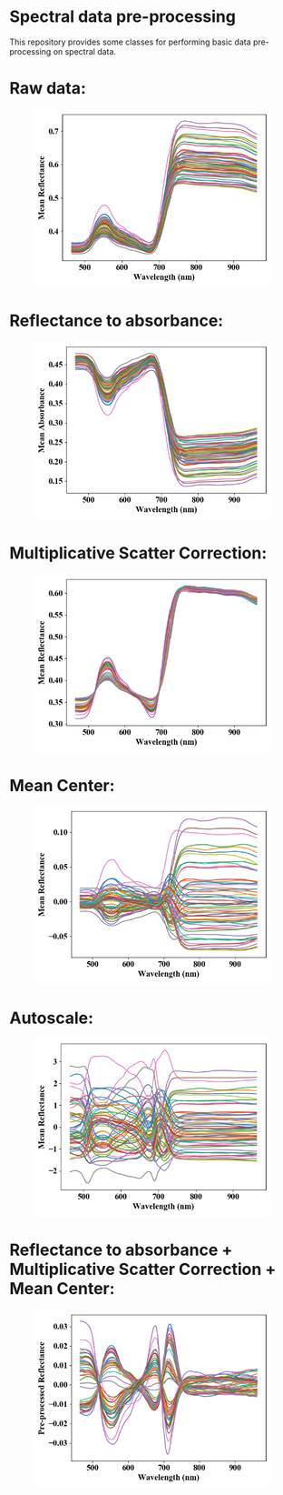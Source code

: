 # Spectral data pre-processing

This repository provides some classes for performing basic data
pre-processing on spectral data.

# **Raw data:**
<p align="center">
  <img src="media\image1.png" style="width:4.375in;height:3.27056in" />
</p>

# **Reflectance to absorbance:**
<p align="center">
  <img src="media\image2.png" style="width:4.37425in;height:3.27in" />
</p>

# **Multiplicative Scatter Correction:**

<p align="center">
  <img src="media\image3.png" style="width:4.37425in;height:3.27in" />
</p>

# **Mean Center:**

<p align="center">
  <img src="media\image4.png" style="width:4.37425in;height:3.27in" />
</p>

# **Autoscale:**

<p align="center">
  <img src="media\image5.png" style="width:4.37425in;height:3.27in" />
</p>

# **Reflectance to absorbance + Multiplicative Scatter Correction + Mean Center:**

<p align="center">
  <img src="media\image6.png" style="width:4.37425in;height:3.27in" />
</p>
